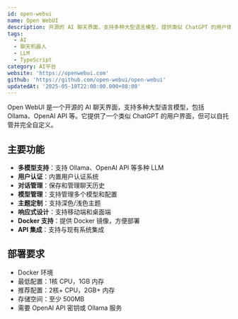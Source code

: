 ```yaml
---
id: open-webui
name: Open WebUI
description: 开源的 AI 聊天界面，支持多种大型语言模型，提供类似 ChatGPT 的用户体验
tags:
  - AI
  - 聊天机器人
  - LLM
  - TypeScript
category: AI平台
website: 'https://openwebui.com'
github: 'https://github.com/open-webui/open-webui'
updatedAt: '2025-05-10T22:00:00.000+08:00'
---
```


Open WebUI 是一个开源的 AI 聊天界面，支持多种大型语言模型，包括 Ollama、OpenAI API 等。它提供了一个类似 ChatGPT 的用户界面，但可以自托管并完全自定义。

## 主要功能

- **多模型支持**：支持 Ollama、OpenAI API 等多种 LLM
- **用户认证**：内置用户认证系统
- **对话管理**：保存和管理聊天历史
- **模型管理**：支持管理多个模型和配置
- **主题定制**：支持深色/浅色主题
- **响应式设计**：支持移动端和桌面端
- **Docker 支持**：提供 Docker 镜像，方便部署
- **API 集成**：支持与现有系统集成

## 部署要求

- Docker 环境
- 最低配置：1核 CPU，1GB 内存
- 推荐配置：2核+ CPU，2GB+ 内存
- 存储空间：至少 500MB
- 需要 OpenAI API 密钥或 Ollama 服务 